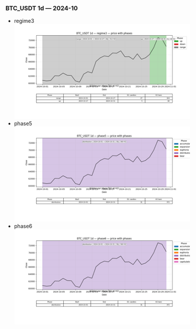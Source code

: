### BTC_USDT 1d — 2024-10

- regime3
![BTC_USDT_1d_regime3_2024-10_phase_price.png](outputs/fourier/phase_monthly/BTC_USDT/1d/2024/2024-10/BTC_USDT_1d_regime3_2024-10_phase_price.png)
- phase5
![BTC_USDT_1d_phase5_2024-10_phase_price.png](outputs/fourier/phase_monthly/BTC_USDT/1d/2024/2024-10/BTC_USDT_1d_phase5_2024-10_phase_price.png)
- phase6
![BTC_USDT_1d_phase6_2024-10_phase_price.png](outputs/fourier/phase_monthly/BTC_USDT/1d/2024/2024-10/BTC_USDT_1d_phase6_2024-10_phase_price.png)